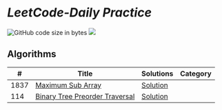 # *LeetCode-Daily Practice*
![GitHub code size in bytes](https://img.shields.io/github/languages/code-size/hiteshbhavsar/LeetCode-Solutions?color=red&logoColor=blue)
![](https://tokei.rs/b1/github/hiteshbhavsar/LeetCode-Solutions)

## Algorithms

|  #  |      Title     |   Solutions   |   Category   |         
|-----|----------------|---------------|--------------|
|1837|[Maximum Sub Array](https://leetcode.com/problems/maximum-subarray/)|[Solution](../master/MaximumSubArray.java)||Easy|
|114|[Binary Tree Preorder Traversal](https://leetcode.com/problems/binary-tree-preorder-traversal/)|[Solution](../master/PreorderTraversal.java)||Medium|
